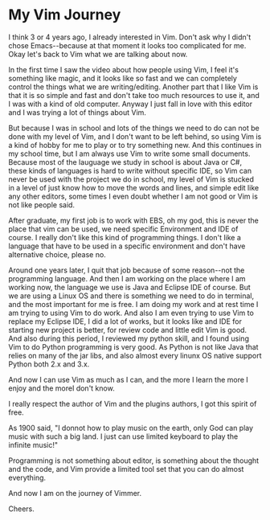 My Vim Journey
===============

I think 3 or 4 years ago, I already interested in Vim. Don't ask why I didn't chose
Emacs--because at that moment it looks too complicated for me.  Okay let's back to
Vim what we are talking about now.

In the first time I saw the video about how people using Vim, I feel it's something 
like magic, and it looks like so fast and we can completely control the things what 
we are writing/editing. Another part that I like Vim is that it is so simple and fast
and don't take too much resources to use it, and I was with a kind of old computer.
Anyway I just fall in love with this editor and I was trying a lot of things about Vim.

But because I was in school and lots of the things we need to do can not be done with
my level of Vim, and I don't want to be left behind, so using Vim is a kind of hobby for
me to play or to try something new. And this continues in my school time, but I am always
use Vim to write some small documents. Because most of the lauguage we study in school
is about Java or C#, these kinds of languages is hard to write without specific IDE, so
Vim can never be used with the project we do in school,  my level of Vim is stucked in 
a level of just know how to move the words and lines, and simple edit like any other 
editors, some times I even doubt whether I am not good or Vim is not like people said.

After graduate, my first job is to work with EBS, oh my god, this is never the place 
that vim can be used, we need specific Environment and IDE of course. I really don't
like this kind of programming things. I don't like a language that have to be used in
a specific environment and don't have alternative choice, please no.

Around one years later, I quit that job because of some reason--not the programming language. 
And then I am working on the place where I am working now, the language we use is Java and Eclipse IDE of course.
But we are using a Linux OS and there is something we need to do in terminal, and the most
important for me is free. I am doing my work and at rest time I am trying to using Vim to do work.
And also I am even trying to use Vim to replace my Eclipse IDE, I did a lot of works, but 
it looks like and IDE for starting new project is better, for review code and little edit
Vim is good. 
And also during this period, I reviewed my python skill, and I found using Vim to do Python programming is very good.
As Python is not like Java that relies on many of the jar libs, 
and also almost every linunx OS native support Python both 2.x and 3.x.

And now I can use Vim as much as I can, and the more I learn the more I enjoy and the moreI don't know.

I really respect the author of Vim and the plugins authors, I got this spirit of free.

As 1900 said, "I donnot how to play music on the earth, only God can play music with such
a big land. I just can use limited keyboard to play the infinite music!"

Programming is not something about editor, is something about the thought and the code,
and Vim provide a limited tool set that you can do almost everything.

And now I am on the journey of Vimmer.

Cheers.

